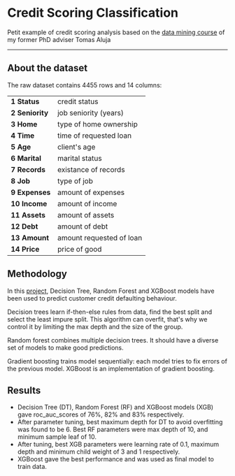 Credit Scoring Classification
=============

Petit example of credit scoring analysis based on the 
[data mining course](http://www.lsi.upc.edu/~belanche/Docencia/mineria/mineria.html) of my former PhD adviser Tomas Aluja

------------

## About the dataset

The raw dataset contains 4455 rows and 14 columns:

<table>
<tbody>
<tr><td><b>1  Status</b></td> <td>credit status</td></tr>
<tr><td><b>2  Seniority</b></td> <td>job seniority (years)</td></tr>
<tr><td><b>3  Home</b></td> <td>type of home ownership</td></tr>
<tr><td><b>4  Time</b></td> <td>time of requested loan</td></tr>
<tr><td><b>5  Age</b></td> <td>client's age </td></tr>
<tr><td><b>6  Marital</b></td> <td>marital status </td></tr>
<tr><td><b>7  Records</b></td> <td>existance of records</td></tr>
<tr><td><b>8  Job</b></td> <td>type of job</td></tr>
<tr><td><b>9  Expenses</b></td> <td> amount of expenses</td></tr>
<tr><td><b>10 Income</b></td> <td> amount of income</td></tr>
<tr><td><b>11 Assets</b></td> <td> amount of assets</td></tr>
<tr><td><b>12 Debt</b></td> <td> amount of debt</td></tr>
<tr><td><b>13 Amount</b></td> <td> amount requested of loan</td></tr>
<tr><td><b>14 Price</b></td> <td> price of good</td></tr>
</tbody>
</table>

## Methodology

In this [project](https://github.com/gregoryoffodum/Credit-Risk-Score-Classification/blob/main/Credit%20Scoring.ipynb), Decision Tree, Random Forest and XGBoost models have been used to predict customer credit defaulting behaviour. 

Decision trees learn if-then-else rules from data, find the best split and select the least impure split. This algorithm can overfit, that's why we control it by limiting the max depth and the size of the group.

Random forest combines multiple decision trees. It should have a diverse set of models to make good predictions.

Gradient boosting trains model sequentially: each model tries to fix errors of the previous model. XGBoost is an implementation of gradient boosting.

## Results

- Decision Tree (DT), Random Forest (RF) and XGBoost models (XGB) gave roc_auc_scores of 76%, 82% and 83% respectively.  
- After parameter tuning, best maximum depth for DT to avoid overfitting was found to be 6. Best RF parameters were max depth of 10, and minimum sample leaf of 10.
- After tuning, best XGB parameters were learning rate of 0.1, maximum depth and minimum child weight of 3 and 1 respectively.
- XGBoost gave the best performance and was used as final model to train data.

